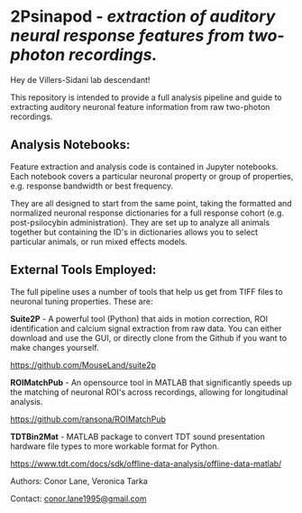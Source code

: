 # **2Psinapod** - *extraction of auditory neural response features from two-photon recordings.*

Hey de Villers-Sidani lab descendant!  

This repository is intended to provide a full analysis pipeline and guide to extracting auditory neuronal feature information from raw two-photon recordings. 

## Analysis Notebooks:

Feature extraction and analysis code is contained in Jupyter notebooks.  Each notebook covers a particular neuronal property or group of properties, e.g. response bandwidth or best frequency.  

They are all designed to start from the same point, taking the formatted and normalized neuronal response dictionaries for a full response cohort (e.g. post-psilocybin administration).  They are set up to analyze all animals together but containing 
the ID's in dictionaries allows you to select particular animals, or run mixed effects models. 





## External Tools Employed: 
The full pipeline uses a number of tools that help us get from TIFF files to neuronal tuning properties. These are:

**Suite2P** - A powerful tool (Python) that aids in motion correction, ROI identification and calcium signal extraction from raw data.  You can either download and use the GUI, or directly clone from the Github if you want to make changes yourself. 

https://github.com/MouseLand/suite2p

**ROIMatchPub** - An opensource tool in MATLAB that significantly speeds up the matching of neuronal ROI's across recordings, allowing for longitudinal analysis. 

https://github.com/ransona/ROIMatchPub

**TDTBin2Mat** - MATLAB package to convert TDT sound presentation hardware file types to more workable format for Python. 

https://www.tdt.com/docs/sdk/offline-data-analysis/offline-data-matlab/





Authors:  Conor Lane, Veronica Tarka

Contact: conor.lane1995@gmail.com
